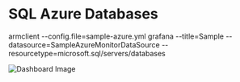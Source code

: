 # SQL Azure Databases
armclient --config.file=sample-azure.yml grafana --title=Sample --datasource=SampleAzureMonitorDataSource --resourcetype=microsoft.sql/servers/databases

![Dashboard Image](https://raw.githubusercontent.com/tsoupart/azure-grafana-dashboard-templates/master/microsoft-sql-servers-databases/overview/dashboard.png)
